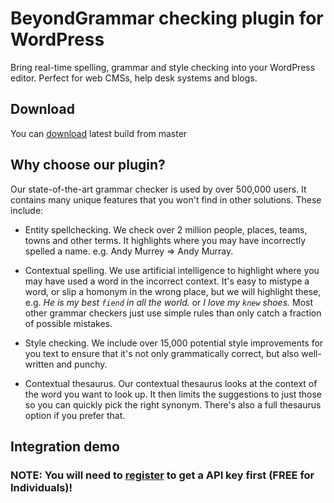# BeyondGrammar checking plugin for WordPress
Bring real-time spelling, grammar and style checking into your WordPress editor. Perfect for web CMSs, help desk systems and blogs.

## Download
You can <a href="https://prowriting.azureedge.net/beyondgrammar-wordpress/master/beyond-grammar.zip" target="_blank">download</a> latest build from master 

## Why choose our plugin?
Our state-of-the-art grammar checker is used by over 500,000 users. It contains many unique features that you won't find in other solutions. These include:

- Entity spellchecking. We check over 2 million people, places, teams, towns and other terms. It highlights where you may have incorrectly spelled a name. e.g. Andy Murrey => Andy Murray.

- Contextual spelling. We use artificial intelligence to highlight where you may have used a word in the incorrect context. It's easy to mistype a word, or slip a homonym in the wrong place, but we will highlight these, e.g. *He is my best `fiend` in all the world.* or *I love my `knew` shoes.* Most other grammar checkers just use simple rules than only catch a fraction of possible mistakes.

- Style checking. We include over 15,000 potential style improvements for you text to ensure that it's not only grammatically correct, but also well-written and punchy.

- Contextual thesaurus. Our contextual thesaurus looks at the context of the word you want to look up. It then limits the suggestions to just those so you can quickly pick the right synonym. There's also a full thesaurus option if you prefer that.

## Integration demo
### NOTE: You will need to <a href="http://prowritingaid.com" target="_blank">register</a> to get a API key first (FREE for Individuals)!